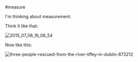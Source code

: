 #measure

I'm thinking about measurement. 

Think it like that:

![2015_07_08_16_08_54](https://user-images.githubusercontent.com/93409244/184280125-79c88fb0-b26b-4ca3-9032-be9a5cd4d776.jpg)

Now like this:

![three-people-rescued-from-the-river-liffey-in-dublin-873212](https://user-images.githubusercontent.com/93409244/184280209-82d63669-2d9c-4959-a1be-d5bc1e7d7c09.jpg)

